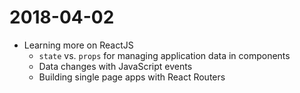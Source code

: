 2018-04-02
==========

* Learning more on ReactJS
    * `state` vs. `props` for managing application data in components
    * Data changes with JavaScript events
    * Building single page apps with React Routers
